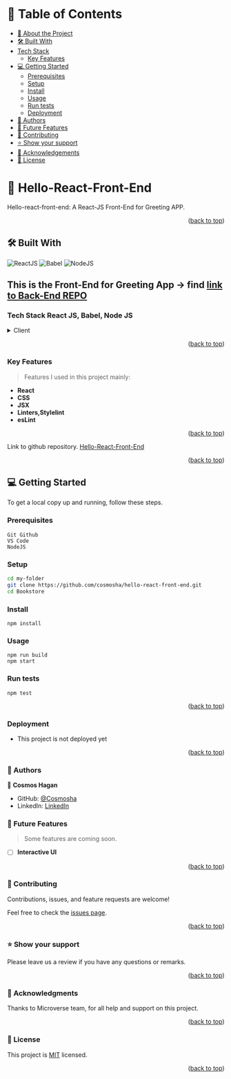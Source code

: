 # 📗 Table of Contents

- [📖 About the Project](#about-project)
- [🛠 Built With](#built-with)
- [Tech Stack](#tech-stack)
  - [Key Features](#key-features)
- [💻 Getting Started](#getting-started)
  - [Prerequisites](#prerequisites)
  - [Setup](#setup)
  - [Install](#install)
  - [Usage](#usage)
  - [Run tests](#run-tests)
  - [Deployment](#triangular_flag_on_post-deployment)
- [👥 Authors](#authors)
- [🔭 Future Features](#future-features)
- [🤝 Contributing](#contributing)
- [⭐️ Show your support](#support)
- [🙏 Acknowledgements](#acknowledgements)
- [📝 License](#license)

# 📖 Hello-React-Front-End <a name="#about-project"></a>

Hello-react-front-end: A React-JS Front-End for Greeting APP.

<p align="right">(<a href="#readme-top">back to top</a>)</p>

## 🛠 Built With <a name="built-with"></a>

![ReactJS](https://icongr.am/devicon/react-original.svg?size=50&color=currentColor)
![Babel](https://icongr.am/devicon/babel-original.svg?size=50&color=currentColor)
![NodeJS](https://icongr.am/devicon/nodejs-original.svg?size=50&color=currentColor)

## This is the Front-End for Greeting App -> find [link to Back-End REPO](https://github.com/Cosmosha/hello-rails-back-end)</a>

### Tech Stack <a name="#tech-stack"> React JS, Babel, Node JS</a>

<details>
  <summary>Client</summary>
  <ul>
    <li><a href="#">React JS</a></li>
  </ul>
</details>

<p align="right">(<a href="#readme-top">back to top</a>)</p>

### Key Features <a name="key-features"></a>

> Features I used in this project mainly:

- **React**
- **CSS**
- **JSX**
- **Linters,Stylelint**
- **esLint**

<p align="right">(<a href="#readme-top">back to top</a>)</p>


Link to github repository. [Hello-React-Front-End](https://github.com/cosmosha/hello-react-front-end)

<p align="right">(<a href="#readme-top">back to top</a>)</p>

## 💻 Getting Started <a name="getting-started"></a>

To get a local copy up and running, follow these steps.

### Prerequisites

```
Git Github
VS Code
NodeJS
```

### Setup

```sh
cd my-folder
git clone https://github.com/cosmosha/hello-react-front-end.git
cd Bookstore
```

### Install

```
npm install
```

### Usage

```
npm run build
npm start
```

### Run tests

```
npm test
```

<p align="right">(<a href="#readme-top">back to top</a>)</p>

### Deployment

- This project is not deployed yet

<p align="right">(<a href="#readme-top">back to top</a>)</p>

### 👥 Authors <a name="#authors"></a>

👤 **Cosmos Hagan**

- GitHub: [@Cosmosha](https://github.com/Cosmosha)
- LinkedIn: [LinkedIn](https://www.linkedin.com/in/cosmoshagan)

### 🔭 Future Features <a name="future-features"></a>

> Some features are coming soon.

- [ ] **Interactive UI**

<p align="right">(<a href="#readme-top">back to top</a>)</p>

### 🤝 Contributing <a name="contributing"></a>

Contributions, issues, and feature requests are welcome!

Feel free to check the [issues page](https://github.com/cosmosha/hello-react-front-end/issues).

<p align="right">(<a href="#readme-top">back to top</a>)</p>

### ⭐️ Show your support <a name="support"></a>

Please leave us a review if you have any questions or remarks.

<p align="right">(<a href="#readme-top">back to top</a>)</p>

### 🙏 Acknowledgments <a name="acknowledgements"></a>

Thanks to Microverse team, for all help and support on this project.

<p align="right">(<a href="#readme-top">back to top</a>)</p>

### 📝 License <a name="license"></a>

This project is [MIT](LICENSE) licensed.

<p align="right">(<a href="#readme-top">back to top</a>)</p>
